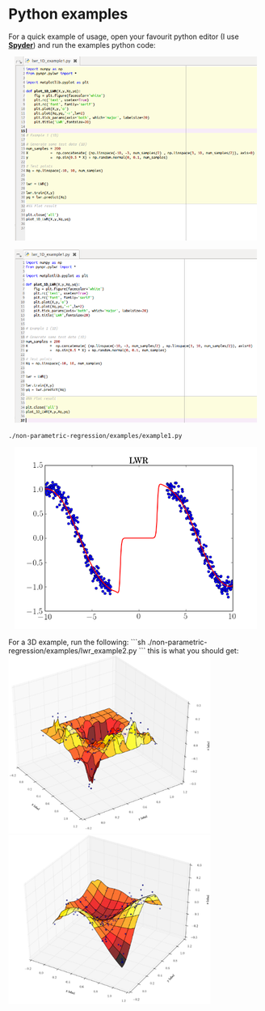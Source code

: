 # Python examples

For a quick example of usage, open your favourit python editor (I use [**Spyder**](https://pythonhosted.org/spyder/)) and run
the examples python code: 

<p align="center">
  <img src="docs/images/first_screen_shot.png" width="480">
</p>

<p align="center">
  <img src="docs/images/second_screen_shot.png" width="480">
</p>


```sh
./non-parametric-regression/examples/example1.py
```

<p align="center">
<img src="docs/images/lwr_1D.png" width="480">
</p>
For a 3D example, run the following:
```sh
./non-parametric-regression/examples/lwr_example2.py
```
this is what you should get:<br> 
<img src="docs/images/lwr_2D_low_var.png" width="400"/> <img src="docs/images/lwr_2D_mid.png" width="400"/>
